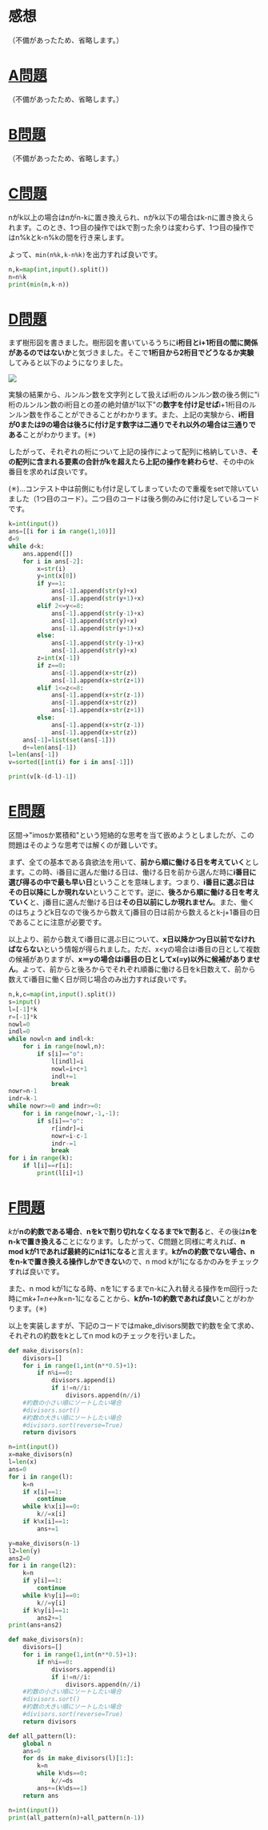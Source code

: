 # 感想

（不備があったため、省略します。）

# [A問題](https://atcoder.jp/contests/abc161/tasks/abc161_a)

（不備があったため、省略します。）

# [B問題](https://atcoder.jp/contests/abc161/tasks/abc161_b)

（不備があったため、省略します。）

# [C問題](https://atcoder.jp/contests/abc161/tasks/abc161_c)

nがk以上の場合はnがn-kに置き換えられ、nがk以下の場合はk-nに置き換えられます。このとき、1つ目の操作ではkで割った余りは変わらず、1つ目の操作ではn%kとk-n%kの間を行き来します。

よって、`min(n%k,k-n%k)`を出力すれば良いです。

```python:C.py
n,k=map(int,input().split())
n=n%k
print(min(n,k-n))
```

# [D問題](https://atcoder.jp/contests/abc161/tasks/abc161_d)

まず樹形図を書きました。樹形図を書いているうちに**i桁目とi+1桁目の間に関係があるのではないか**と気づきました。そこで**1桁目から2桁目でどうなるか実験**してみると以下のようになりました。

![](/AtCoder/ABC_161/ABC_161_1.png)

実験の結果から、ルンルン数を文字列として扱えばi桁のルンルン数の後ろ側に"i桁のルンルン数のi桁目との差の絶対値が1以下"の**数字を付け足せば**i+1桁目のルンルン数を作ることができることがわかります。また、上記の実験から、**i桁目が0または9の場合は後ろに付け足す数字は二通りでそれ以外の場合は三通りである**ことがわかります。(✳︎)

したがって、それぞれの桁について上記の操作によって配列に格納していき、**その配列に含まれる要素の合計がkを超えたら上記の操作を終わらせ**、その中のk番目を求めれば良いです。

(✳︎)…コンテスト中は前側にも付け足してしまっていたので重複をsetで除いていました（1つ目のコード）。二つ目のコードは後ろ側のみに付け足しているコードです。

```python:answerD.py
k=int(input())
ans=[[i for i in range(1,10)]]
d=9
while d<k:
    ans.append([])
    for i in ans[-2]:
        x=str(i)
        y=int(x[0])
        if y==1:
            ans[-1].append(str(y)+x)
            ans[-1].append(str(y+1)+x)
        elif 2<=y<=8:
            ans[-1].append(str(y-1)+x)
            ans[-1].append(str(y)+x)
            ans[-1].append(str(y+1)+x)
        else:
            ans[-1].append(str(y-1)+x)
            ans[-1].append(str(y)+x)
        z=int(x[-1])
        if z==0:
            ans[-1].append(x+str(z))
            ans[-1].append(x+str(z+1))
        elif 1<=z<=8:
            ans[-1].append(x+str(z-1))
            ans[-1].append(x+str(z))
            ans[-1].append(x+str(z+1))
        else:
            ans[-1].append(x+str(z-1))
            ans[-1].append(x+str(z))
    ans[-1]=list(set(ans[-1]))
    d+=len(ans[-1])
l=len(ans[-1])
v=sorted([int(i) for i in ans[-1]])

print(v[k-(d-l)-1])
```



# [E問題](https://atcoder.jp/contests/abc161/tasks/abc161_e)

区間→"imosか累積和"という短絡的な思考を当て嵌めようとしましたが、この問題はそのような思考では解くのが難しいです。

まず、全ての基本である貪欲法を用いて、**前から順に働ける日を考えていく**とします。この時、i番目に選んだ働ける日は、働ける日を前から選んだ時に**i番目に選び得るの中で最も早い日**ということを意味します。つまり、**i番目に選ぶ日はその日以降にしか現れない**ということです。逆に、**後ろから順に働ける日を考えていく**と、j番目に選んだ働ける日は**その日以前にしか現れません**。また、働くのはちょうどk日なので後ろから数えてj番目の日は前から数えるとk-j+1番目の日であることに注意が必要です。

以上より、前から数えてi番目に選ぶ日について、**x日以降かつy日以前でなければならない**という情報が得られました。ただ、x\<yの場合はi番目の日として複数の候補がありますが、**x＝yの場合はi番目の日としてx(=y)以外に候補がありません**。よって、前からと後ろからでそれぞれ順番に働ける日をk日数えて、前から数えてi番目に働く日が同じ場合のみ出力すれば良いです。

```python:answerE.py
n,k,c=map(int,input().split())
s=input()
l=[-1]*k
r=[-1]*k
nowl=0
indl=0
while nowl<n and indl<k:
    for i in range(nowl,n):
        if s[i]=="o":
            l[indl]=i
            nowl=i+c+1
            indl+=1
            break
nowr=n-1
indr=k-1
while nowr>=0 and indr>=0:
    for i in range(nowr,-1,-1):
        if s[i]=="o":
            r[indr]=i
            nowr=i-c-1
            indr-=1
            break
for i in range(k):
    if l[i]==r[i]:
        print(l[i]+1)
```



# [F問題](https://atcoder.jp/contests/abc161/tasks/abc161_f)

$k$が**nの約数である場合**、**nをkで割り切れなくなるまでkで割る**と、その後は**nをn-kで置き換える**ことになります。したがって、C問題と同様に考えれば、**n mod kが1であれば最終的にnは1になる**と言えます。**kがnの約数でない場合、nをn-kで置き換える操作しかできない**ので、n mod kが1になるかのみをチェックすれば良いです。

また、n mod kが1になる時、nを1にするまでn-kに入れ替える操作をm回行った時にm*k+1=n$\leftrightarrow$l*k=n-1になることから、**kがn-1の約数であれば良い**ことがわかります。(✳︎)

以上を実装しますが、下記のコードではmake_divisors関数で約数を全て求め、それぞれの約数をkとしてn mod kのチェックを行いました。

```python:answerF.py
def make_divisors(n):
    divisors=[]
    for i in range(1,int(n**0.5)+1):
        if n%i==0:
            divisors.append(i)
            if i!=n//i:
                divisors.append(n//i)
    #約数の小さい順にソートしたい場合
    #divisors.sort()
    #約数の大きい順にソートしたい場合
    #divisors.sort(reverse=True)
    return divisors

n=int(input())
x=make_divisors(n)
l=len(x)
ans=0
for i in range(l):
    k=n
    if x[i]==1:
        continue
    while k%x[i]==0:
        k//=x[i]
    if k%x[i]==1:
        ans+=1

y=make_divisors(n-1)
l2=len(y)
ans2=0
for i in range(l2):
    k=n
    if y[i]==1:
        continue
    while k%y[i]==0:
        k//=y[i]
    if k%y[i]==1:
        ans2+=1
print(ans+ans2)
```

```python:answerF_better.py
def make_divisors(n):
    divisors=[]
    for i in range(1,int(n**0.5)+1):
        if n%i==0:
            divisors.append(i)
            if i!=n//i:
                divisors.append(n//i)
    #約数の小さい順にソートしたい場合
    #divisors.sort()
    #約数の大きい順にソートしたい場合
    #divisors.sort(reverse=True)
    return divisors

def all_pattern(l):
    global n
    ans=0
    for ds in make_divisors(l)[1:]:
        k=n
        while k%ds==0:
            k//=ds
        ans+=(k%ds==1)
    return ans

n=int(input())
print(all_pattern(n)+all_pattern(n-1))
```
